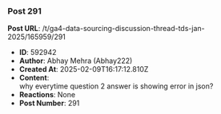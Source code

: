 ### Post 291
**Post URL**: /t/ga4-data-sourcing-discussion-thread-tds-jan-2025/165959/291
- **ID**: 592942
- **Author**: Abhay Mehra (Abhay222)
- **Created At**: 2025-02-09T16:17:12.810Z
- **Content**:  
  why everytime question 2 answer is showing error in json?
- **Reactions**: None
- **Post Number**: 291

